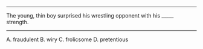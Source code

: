 

-----------
The young, thin boy surprised his wrestling opponent with his _____ strength. 

---
A. fraudulent
B. wiry
C. frolicsome
D. pretentious

<!-- Answer: Option B -->

<!-- fraudulent means "dhokhe se"
wiry means "kada ya dridh"
frolicsome means "khiladi ya हँसमुख"
pretentious means "कपटी" -->

